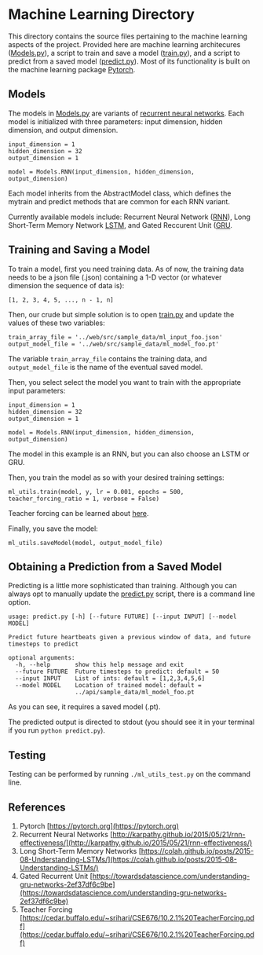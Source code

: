 # Machine Learning Directory

This directory contains the source files pertaining to the machine learning aspects of the project. Provided here are machine learning architecures ([Models.py](models.py)), a script to train and save a model ([train.py](train.py)), and a script to predict from a saved model ([predict.py](predict.py)). Most of its functionality is built on the machine learning package [Pytorch](https://pytorch.org).  

## Models
The models in [Models.py](models.py) are variants of [recurrent neural networks](http://karpathy.github.io/2015/05/21/rnn-effectiveness/). Each model is initialized with three parameters: input dimension, hidden dimension, and output dimension.
```
input_dimension = 1
hidden_dimension = 32
output_dimension = 1

model = Models.RNN(input_dimension, hidden_dimension, output_dimension)
```

Each model inherits from the AbstractModel class, which defines the mytrain and predict methods that are common for each RNN variant.

Currently available models include: Recurrent Neural Network ([RNN](http://karpathy.github.io/2015/05/21/rnn-effectiveness/)), Long Short-Term Memory Network [LSTM](https://colah.github.io/posts/2015-08-Understanding-LSTMs/), and Gated Reccurent Unit ([GRU](https://towardsdatascience.com/understanding-gru-networks-2ef37df6c9be).

## Training and Saving a Model

To train a model, first you need training data. As of now, the training data needs to be a json file (.json) containing a 1-D vector (or whatever dimension the sequence of data is):
```
[1, 2, 3, 4, 5, ..., n - 1, n]
```
Then, our crude but simple solution is to open [train.py](train.py) and update the values of these two variables:
```
train_array_file = '../web/src/sample_data/ml_input_foo.json'
output_model_file = '../web/src/sample_data/ml_model_foo.pt'
```
The variable ```train_array_file``` contains the training data, and ```output_model_file``` is the name of the eventual saved model.

Then, you select select the model you want to train with the appropriate input parameters:
```
input_dimension = 1
hidden_dimension = 32
output_dimension = 1

model = Models.RNN(input_dimension, hidden_dimension, output_dimension)
```
The model in this example is an RNN, but you can also choose an LSTM or GRU.

Then, you train the model as so with your desired training settings:
```
ml_utils.train(model, y, lr = 0.001, epochs = 500, teacher_forcing_ratio = 1, verbose = False)
```
Teacher forcing can be learned about [here](https://cedar.buffalo.edu/~srihari/CSE676/10.2.1%20TeacherForcing.pdf).

Finally, you save the model:
```
ml_utils.saveModel(model, output_model_file)
```
## Obtaining a Prediction from a Saved Model

Predicting is a little more sophisticated than training. Although you can always opt to manually update the [predict.py](predict.py) script, there is a command line option.
```
usage: predict.py [-h] [--future FUTURE] [--input INPUT] [--model MODEL]

Predict future heartbeats given a previous window of data, and future
timesteps to predict

optional arguments:
  -h, --help       show this help message and exit
  --future FUTURE  Future timesteps to predict: default = 50
  --input INPUT    List of ints: default = [1,2,3,4,5,6]
  --model MODEL    Location of trained model: default =
                   ../api/sample_data/ml_model_foo.pt
```
As you can see, it requires a saved model (.pt). 

The predicted output is directed to stdout (you should see it in your terminal if you run ```python predict.py```).

## Testing
Testing can be performed by running ```./ml_utils_test.py``` on the command line.
## References
1. Pytorch [https://pytorch.org](https://pytorch.org)
2. Recurrent Neural Networks [http://karpathy.github.io/2015/05/21/rnn-effectiveness/](http://karpathy.github.io/2015/05/21/rnn-effectiveness/)
3. Long Short-Term Memory Networks [https://colah.github.io/posts/2015-08-Understanding-LSTMs/](https://colah.github.io/posts/2015-08-Understanding-LSTMs/)
4. Gated Recurrent Unit [https://towardsdatascience.com/understanding-gru-networks-2ef37df6c9be](https://towardsdatascience.com/understanding-gru-networks-2ef37df6c9be)
5. Teacher Forcing [https://cedar.buffalo.edu/~srihari/CSE676/10.2.1%20TeacherForcing.pdf](https://cedar.buffalo.edu/~srihari/CSE676/10.2.1%20TeacherForcing.pdf)

